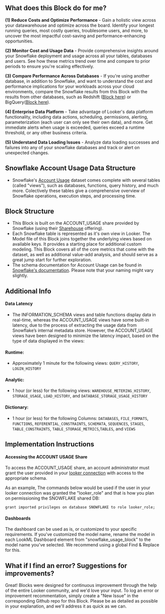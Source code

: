 ## What does this Block do for me?

**(1) Reduce Costs and Optimize Performance** - Gain a holistic view across your datawarehouse and optimize across the board. Identify your longest running queries, most costly queries, troublesome users, and more, to uncover the most impactful cost-saving and performance-enhancing opportunities.

**(2) Monitor Cost and Usage Data** - Provide comprehensive insights around your Snowflake deployment and usage across all your tables, databases and users. See how these metrics trend over time and compare to prior periods to ensure you're scaling effectively.

**(3) Compare Performance Across Databases** - If you're using another database, in addition to Snowflake, and want to understand the cost and performance implications for your workloads across your cloud environments, compare the Snowflake results from this Block with the results from other databases, such as Redshift ([Block here](https://looker.com/platform/blocks/source/redshift-optimization-by-aws)) or BigQuery([Block here](https://looker.com/platform/blocks/source/google-cloud-billing-by-datatonic)).

**(4) Enterprise Data Platform** - Take advantage of Looker's data platform functionality, including data actions, scheduling, permissions, alerting, parameterization (each user can only see their own data), and more. Get immediate alerts when usage is exceeded, queries exceed a runtime threshold, or any other business criteria.

**(5) Understand Data Loading Issues** - Analyze data loading successes and failures into any of your snowflake databases and track or alert on unexpected changes.

## Snowflake Account Usage Data Structure
* Snowflake's [Account Usage](https://docs.snowflake.net/manuals/sql-reference/account-usage.html) dataset comes complete with several tables (called "views"), such as databases, functions, query history, and much more. Colectively these tables give a comprehensive overview of Snowflake operations, execution steps, and processing time.

## Block Structure
* This Block is built on the ACCOUNT_USAGE share provided by Snowflake (using their [Sharehouse](https://www.snowflake.net/data-sharehouse/) offering).
* Each Snowflake table is represented as it's own view in Looker. The Model file of this Block joins together the underlying views based on available keys. It provides a starting place for additional custom modeling.
This Block covers all of the core metrics that come with the dataset, as well as additional value-add analysis, and should serve as a great jump start for further exploration.
* The schema documentation for Account Usage can be found in [Snowflake's documentation](https://docs.snowflake.net/manuals/LIMITEDACCESS/data-sharing-account-usage.html). Please note that your naming might vary slightly.

## Additional Info

#### Data Latency
* The INFORMATION_SCHEMA views and table functions display data in real-time, whereas the ACCOUNT_USAGE views have some built-in latency, due to the process of extracting the usage data from Snowflake’s internal metadata store. However, the ACCOUNT_USAGE views have been designed to minimize the latency impact, based on the type of data displayed in the views:

#### Runtime:
* Approximately 1 minute for the following views: ``QUERY_HISTORY``, ``LOGIN_HISTORY``

#### Analytic:
* 1 hour (or less) for the following views: ``WAREHOUSE_METERING_HISTORY``, ``STORAGE_USAGE``, ``LOAD_HISTORY``, and ``DATABASE_STORAGE_USAGE_HISTORY``

#### Dictionary:
* 1 hour (or less) for the following Columns: ``DATABASES``, ``FILE_FORMATS``, ``FUNCTIONS``, ``REFERENTIAL_CONSTRAINTS``, ``SCHEMATA``, ``SEQUENCES``, ``STAGES``, ``TABLE_CONSTRAINTS``, ``TABLE_STORAGE_METRICS``,``TABLES``, and ``VIEWS``

## Implementation Instructions

#### Accessing the ACCOUNT USAGE Share
To access the ACCOUNT_USAGE share, an account administrator must grant the user provided in your [looker connection](https://discourse.looker.com/t/connecting-to-snowflake/203) with access to the appropriate schema.

As an example, The commands below would be used if the user in your looker connection was granted the "looker_role" and that is how you plan on permissioning the SNOWFLAKE shared DB:

```
grant imported privileges on database SNOWFLAKE to role looker_role;
```


#### Dashboards
The dashboard can be used as is, or customized to your specific requirements. If you've customized the model name, rename the model in each LookML Dashboard element from "snowflake_usage_block" to the model name you've selected. We recommend using a global Find & Replace for this.

## What if I find an error? Suggestions for improvements?
Great! Blocks were designed for continuous improvement through the help of the entire Looker community, and we'd love your input. To log an error or improvement recommentation, simply create a "New Issue" in the corresponding Github repo for this Block. Please be as detailed as possible in your explanation, and we'll address it as quick as we can.
